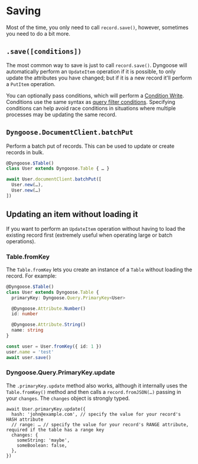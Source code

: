 # Saving

Most of the time, you only need to call `record.save()`, however, sometimes you need to do a bit more.

## `.save([conditions])`

The most common way to save is just to call `record.save()`. Dyngoose will automatically perform an `UpdateItem` operation if it is possible, to only update the attributes you have changed; but if it is a new record it'll perform a `PutItem` operation.

You can optionally pass conditions, which will perform a [Condition Write](https://docs.aws.amazon.com/amazondynamodb/latest/developerguide/WorkingWithItems.html#WorkingWithItems.ConditionalUpdate). Conditions use the same syntax as [query filter conditions](Querying.md#filter-conditions). Specifying conditions can help avoid race conditions in situations where multiple processes may be updating the same record.

## `Dyngoose.DocumentClient.batchPut`

Perform a batch put of records. This can be used to update or create records in bulk.

```typescript
@Dyngoose.$Table()
class User extends Dyngoose.Table { … }

await User.documentClient.batchPut([
  User.new(…),
  User.new(…)
])
```

## Updating an item without loading it

If you want to perform an `UpdateItem` operation without having to load the existing record first (extremely useful when operating large or batch operations).

### Table.fromKey

The `Table.fromKey` lets you create an instance of a `Table` without loading the record. For example:

```typescript
@Dyngoose.$Table()
class User extends Dyngoose.Table {
  primaryKey: Dyngoose.Query.PrimaryKey<User>

  @Dyngoose.Attribute.Number()
  id: number

  @Dyngoose.Attribute.String()
  name: string
}

const user = User.fromKey({ id: 1 })
user.name = 'test'
await user.save()
```

### Dyngoose.Query.PrimaryKey.update

The `.primaryKey.update` method also works, although it internally uses the `Table.fromKey()` method and then calls a `record.fromJSON(…)` passing in your `changes`. The `changes` object is strongly typed.

```
await User.primaryKey.update({
  hash: 'john@example.com', // specify the value for your record's HASH attribute
  // range: … // specify the value for your record's RANGE attribute, required if the table has a range key
  changes: {
    someString: 'maybe',
    someBoolean: false,
  },
})
```

